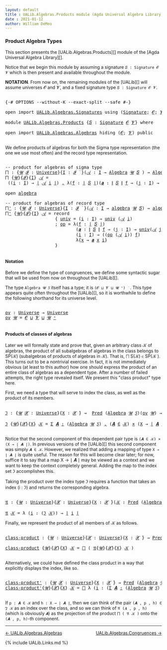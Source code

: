 ```yaml
---
layout: default
title : UALib.Algebras.Products module (Agda Universal Algebra Library)
date : 2021-01-12
author: William DeMeo
---
```



### <a id="product-algebra-types">Product Algebra Types</a>

This section presents the [UALib.Algebras.Products][] module of the [Agda Universal Algebra Library][].

Notice that we begin this module by assuming a signature `𝑆 : Signature 𝓞 𝓥` which is then present and available throughout the module.

**NOTATION**.  From now on, the remaining modules of the [UALib][] will assume universes 𝓞 and 𝓥, and a fixed signature type `𝑆 : Signature 𝓞 𝓥`.

<pre class="Agda">

<a id="603" class="Symbol">{-#</a> <a id="607" class="Keyword">OPTIONS</a> <a id="615" class="Pragma">--without-K</a> <a id="627" class="Pragma">--exact-split</a> <a id="641" class="Pragma">--safe</a> <a id="648" class="Symbol">#-}</a>

<a id="653" class="Keyword">open</a> <a id="658" class="Keyword">import</a> <a id="665" href="UALib.Algebras.Signatures.html" class="Module">UALib.Algebras.Signatures</a> <a id="691" class="Keyword">using</a> <a id="697" class="Symbol">(</a><a id="698" href="UALib.Algebras.Signatures.html#1385" class="Function">Signature</a><a id="707" class="Symbol">;</a> <a id="709" href="universes.html#613" class="Generalizable">𝓞</a><a id="710" class="Symbol">;</a> <a id="712" href="universes.html#617" class="Generalizable">𝓥</a><a id="713" class="Symbol">)</a>

<a id="716" class="Keyword">module</a> <a id="723" href="UALib.Algebras.Products.html" class="Module">UALib.Algebras.Products</a> <a id="747" class="Symbol">{</a><a id="748" href="UALib.Algebras.Products.html#748" class="Bound">𝑆</a> <a id="750" class="Symbol">:</a> <a id="752" href="UALib.Algebras.Signatures.html#1385" class="Function">Signature</a> <a id="762" href="universes.html#613" class="Generalizable">𝓞</a> <a id="764" href="universes.html#617" class="Generalizable">𝓥</a><a id="765" class="Symbol">}</a> <a id="767" class="Keyword">where</a>

<a id="774" class="Keyword">open</a> <a id="779" class="Keyword">import</a> <a id="786" href="UALib.Algebras.Algebras.html" class="Module">UALib.Algebras.Algebras</a> <a id="810" class="Keyword">hiding</a> <a id="817" class="Symbol">(</a><a id="818" href="universes.html#613" class="Generalizable">𝓞</a><a id="819" class="Symbol">;</a> <a id="821" href="universes.html#617" class="Generalizable">𝓥</a><a id="822" class="Symbol">)</a> <a id="824" class="Keyword">public</a>

</pre>

We define products of algebras for both the Sigma type representation (the one we use most often) and the record type representation.

<pre class="Agda">

<a id="993" class="Comment">-- product for algebras of sigma type</a>
<a id="⨅"></a><a id="1031" href="UALib.Algebras.Products.html#1031" class="Function">⨅</a> <a id="1033" class="Symbol">:</a> <a id="1035" class="Symbol">{</a><a id="1036" href="UALib.Algebras.Products.html#1036" class="Bound">𝓤</a> <a id="1038" href="UALib.Algebras.Products.html#1038" class="Bound">𝓘</a> <a id="1040" class="Symbol">:</a> <a id="1042" href="universes.html#551" class="Postulate">Universe</a><a id="1050" class="Symbol">}{</a><a id="1052" href="UALib.Algebras.Products.html#1052" class="Bound">I</a> <a id="1054" class="Symbol">:</a> <a id="1056" href="UALib.Algebras.Products.html#1038" class="Bound">𝓘</a> <a id="1058" href="universes.html#758" class="Function Operator">̇</a> <a id="1060" class="Symbol">}(</a><a id="1062" href="UALib.Algebras.Products.html#1062" class="Bound">𝒜</a> <a id="1064" class="Symbol">:</a> <a id="1066" href="UALib.Algebras.Products.html#1052" class="Bound">I</a> <a id="1068" class="Symbol">→</a> <a id="1070" href="UALib.Algebras.Algebras.html#781" class="Function">Algebra</a> <a id="1078" href="UALib.Algebras.Products.html#1036" class="Bound">𝓤</a> <a id="1080" href="UALib.Algebras.Products.html#748" class="Bound">𝑆</a> <a id="1082" class="Symbol">)</a> <a id="1084" class="Symbol">→</a> <a id="1086" href="UALib.Algebras.Algebras.html#781" class="Function">Algebra</a> <a id="1094" class="Symbol">(</a><a id="1095" href="UALib.Algebras.Products.html#1038" class="Bound">𝓘</a> <a id="1097" href="Agda.Primitive.html#636" class="Primitive Operator">⊔</a> <a id="1099" href="UALib.Algebras.Products.html#1036" class="Bound">𝓤</a><a id="1100" class="Symbol">)</a> <a id="1102" href="UALib.Algebras.Products.html#748" class="Bound">𝑆</a>
<a id="1104" href="UALib.Algebras.Products.html#1031" class="Function">⨅</a> <a id="1106" class="Symbol">{</a><a id="1107" href="UALib.Algebras.Products.html#1107" class="Bound">𝓤</a><a id="1108" class="Symbol">}{</a><a id="1110" href="UALib.Algebras.Products.html#1110" class="Bound">𝓘</a><a id="1111" class="Symbol">}{</a><a id="1113" href="UALib.Algebras.Products.html#1113" class="Bound">I</a><a id="1114" class="Symbol">}</a> <a id="1116" href="UALib.Algebras.Products.html#1116" class="Bound">𝒜</a> <a id="1118" class="Symbol">=</a>
 <a id="1121" class="Symbol">((</a><a id="1123" href="UALib.Algebras.Products.html#1123" class="Bound">i</a> <a id="1125" class="Symbol">:</a> <a id="1127" href="UALib.Algebras.Products.html#1113" class="Bound">I</a><a id="1128" class="Symbol">)</a> <a id="1130" class="Symbol">→</a> <a id="1132" href="UALib.Prelude.Preliminaries.html#11659" class="Function Operator">∣</a> <a id="1134" href="UALib.Algebras.Products.html#1116" class="Bound">𝒜</a> <a id="1136" href="UALib.Algebras.Products.html#1123" class="Bound">i</a> <a id="1138" href="UALib.Prelude.Preliminaries.html#11659" class="Function Operator">∣</a><a id="1139" class="Symbol">)</a> <a id="1141" href="UALib.Prelude.Preliminaries.html#5665" class="InductiveConstructor Operator">,</a> <a id="1143" class="Symbol">λ(</a><a id="1145" href="UALib.Algebras.Products.html#1145" class="Bound">f</a> <a id="1147" class="Symbol">:</a> <a id="1149" href="UALib.Prelude.Preliminaries.html#11659" class="Function Operator">∣</a> <a id="1151" href="UALib.Algebras.Products.html#748" class="Bound">𝑆</a> <a id="1153" href="UALib.Prelude.Preliminaries.html#11659" class="Function Operator">∣</a><a id="1154" class="Symbol">)(</a><a id="1156" href="UALib.Algebras.Products.html#1156" class="Bound">𝒂</a> <a id="1158" class="Symbol">:</a> <a id="1160" href="UALib.Prelude.Preliminaries.html#11740" class="Function Operator">∥</a> <a id="1162" href="UALib.Algebras.Products.html#748" class="Bound">𝑆</a> <a id="1164" href="UALib.Prelude.Preliminaries.html#11740" class="Function Operator">∥</a> <a id="1166" href="UALib.Algebras.Products.html#1145" class="Bound">f</a> <a id="1168" class="Symbol">→</a> <a id="1170" class="Symbol">(</a><a id="1171" href="UALib.Algebras.Products.html#1171" class="Bound">j</a> <a id="1173" class="Symbol">:</a> <a id="1175" href="UALib.Algebras.Products.html#1113" class="Bound">I</a><a id="1176" class="Symbol">)</a> <a id="1178" class="Symbol">→</a> <a id="1180" href="UALib.Prelude.Preliminaries.html#11659" class="Function Operator">∣</a> <a id="1182" href="UALib.Algebras.Products.html#1116" class="Bound">𝒜</a> <a id="1184" href="UALib.Algebras.Products.html#1171" class="Bound">j</a> <a id="1186" href="UALib.Prelude.Preliminaries.html#11659" class="Function Operator">∣</a><a id="1187" class="Symbol">)(</a><a id="1189" href="UALib.Algebras.Products.html#1189" class="Bound">i</a> <a id="1191" class="Symbol">:</a> <a id="1193" href="UALib.Algebras.Products.html#1113" class="Bound">I</a><a id="1194" class="Symbol">)</a> <a id="1196" class="Symbol">→</a> <a id="1198" class="Symbol">(</a><a id="1199" href="UALib.Algebras.Products.html#1145" class="Bound">f</a> <a id="1201" href="UALib.Algebras.Algebras.html#2931" class="Function Operator">̂</a> <a id="1203" href="UALib.Algebras.Products.html#1116" class="Bound">𝒜</a> <a id="1205" href="UALib.Algebras.Products.html#1189" class="Bound">i</a><a id="1206" class="Symbol">)</a> <a id="1208" class="Symbol">λ{</a><a id="1210" href="UALib.Algebras.Products.html#1210" class="Bound">x</a> <a id="1212" class="Symbol">→</a> <a id="1214" href="UALib.Algebras.Products.html#1156" class="Bound">𝒂</a> <a id="1216" href="UALib.Algebras.Products.html#1210" class="Bound">x</a> <a id="1218" href="UALib.Algebras.Products.html#1189" class="Bound">i</a><a id="1219" class="Symbol">}</a>

<a id="1222" class="Keyword">open</a> <a id="1227" href="UALib.Algebras.Algebras.html#1937" class="Module">algebra</a>

<a id="1236" class="Comment">-- product for algebras of record type</a>
<a id="⨅&#39;"></a><a id="1275" href="UALib.Algebras.Products.html#1275" class="Function">⨅&#39;</a> <a id="1278" class="Symbol">:</a> <a id="1280" class="Symbol">{</a><a id="1281" href="UALib.Algebras.Products.html#1281" class="Bound">𝓤</a> <a id="1283" href="UALib.Algebras.Products.html#1283" class="Bound">𝓘</a> <a id="1285" class="Symbol">:</a> <a id="1287" href="universes.html#551" class="Postulate">Universe</a><a id="1295" class="Symbol">}{</a><a id="1297" href="UALib.Algebras.Products.html#1297" class="Bound">I</a> <a id="1299" class="Symbol">:</a> <a id="1301" href="UALib.Algebras.Products.html#1283" class="Bound">𝓘</a> <a id="1303" href="universes.html#758" class="Function Operator">̇</a> <a id="1305" class="Symbol">}(</a><a id="1307" href="UALib.Algebras.Products.html#1307" class="Bound">𝒜</a> <a id="1309" class="Symbol">:</a> <a id="1311" href="UALib.Algebras.Products.html#1297" class="Bound">I</a> <a id="1313" class="Symbol">→</a> <a id="1315" href="UALib.Algebras.Algebras.html#1937" class="Record">algebra</a> <a id="1323" href="UALib.Algebras.Products.html#1281" class="Bound">𝓤</a> <a id="1325" href="UALib.Algebras.Products.html#748" class="Bound">𝑆</a><a id="1326" class="Symbol">)</a> <a id="1328" class="Symbol">→</a> <a id="1330" href="UALib.Algebras.Algebras.html#1937" class="Record">algebra</a> <a id="1338" class="Symbol">(</a><a id="1339" href="UALib.Algebras.Products.html#1283" class="Bound">𝓘</a> <a id="1341" href="Agda.Primitive.html#636" class="Primitive Operator">⊔</a> <a id="1343" href="UALib.Algebras.Products.html#1281" class="Bound">𝓤</a><a id="1344" class="Symbol">)</a> <a id="1346" href="UALib.Algebras.Products.html#748" class="Bound">𝑆</a>
<a id="1348" href="UALib.Algebras.Products.html#1275" class="Function">⨅&#39;</a> <a id="1351" class="Symbol">{</a><a id="1352" href="UALib.Algebras.Products.html#1352" class="Bound">𝓤</a><a id="1353" class="Symbol">}{</a><a id="1355" href="UALib.Algebras.Products.html#1355" class="Bound">𝓘</a><a id="1356" class="Symbol">}{</a><a id="1358" href="UALib.Algebras.Products.html#1358" class="Bound">I</a><a id="1359" class="Symbol">}</a> <a id="1361" href="UALib.Algebras.Products.html#1361" class="Bound">𝒜</a> <a id="1363" class="Symbol">=</a> <a id="1365" class="Keyword">record</a>
                   <a id="1391" class="Symbol">{</a> <a id="1393" href="UALib.Algebras.Algebras.html#2035" class="Field">univ</a> <a id="1398" class="Symbol">=</a> <a id="1400" class="Symbol">(</a><a id="1401" href="UALib.Algebras.Products.html#1401" class="Bound">i</a> <a id="1403" class="Symbol">:</a> <a id="1405" href="UALib.Algebras.Products.html#1358" class="Bound">I</a><a id="1406" class="Symbol">)</a> <a id="1408" class="Symbol">→</a> <a id="1410" href="UALib.Algebras.Algebras.html#2035" class="Field">univ</a> <a id="1415" class="Symbol">(</a><a id="1416" href="UALib.Algebras.Products.html#1361" class="Bound">𝒜</a> <a id="1418" href="UALib.Algebras.Products.html#1401" class="Bound">i</a><a id="1419" class="Symbol">)</a>
                   <a id="1440" class="Symbol">;</a> <a id="1442" href="UALib.Algebras.Algebras.html#2049" class="Field">op</a> <a id="1445" class="Symbol">=</a> <a id="1447" class="Symbol">λ(</a><a id="1449" href="UALib.Algebras.Products.html#1449" class="Bound">f</a> <a id="1451" class="Symbol">:</a> <a id="1453" href="UALib.Prelude.Preliminaries.html#11659" class="Function Operator">∣</a> <a id="1455" href="UALib.Algebras.Products.html#748" class="Bound">𝑆</a> <a id="1457" href="UALib.Prelude.Preliminaries.html#11659" class="Function Operator">∣</a><a id="1458" class="Symbol">)</a>
                           <a id="1487" class="Symbol">(</a><a id="1488" href="UALib.Algebras.Products.html#1488" class="Bound">𝒂</a> <a id="1490" class="Symbol">:</a> <a id="1492" href="UALib.Prelude.Preliminaries.html#11740" class="Function Operator">∥</a> <a id="1494" href="UALib.Algebras.Products.html#748" class="Bound">𝑆</a> <a id="1496" href="UALib.Prelude.Preliminaries.html#11740" class="Function Operator">∥</a> <a id="1498" href="UALib.Algebras.Products.html#1449" class="Bound">f</a> <a id="1500" class="Symbol">→</a> <a id="1502" class="Symbol">(</a><a id="1503" href="UALib.Algebras.Products.html#1503" class="Bound">j</a> <a id="1505" class="Symbol">:</a> <a id="1507" href="UALib.Algebras.Products.html#1358" class="Bound">I</a><a id="1508" class="Symbol">)</a> <a id="1510" class="Symbol">→</a> <a id="1512" href="UALib.Algebras.Algebras.html#2035" class="Field">univ</a><a id="1516" class="Symbol">(</a><a id="1517" href="UALib.Algebras.Products.html#1361" class="Bound">𝒜</a> <a id="1519" href="UALib.Algebras.Products.html#1503" class="Bound">j</a><a id="1520" class="Symbol">))</a>
                           <a id="1550" class="Symbol">(</a><a id="1551" href="UALib.Algebras.Products.html#1551" class="Bound">i</a> <a id="1553" class="Symbol">:</a> <a id="1555" href="UALib.Algebras.Products.html#1358" class="Bound">I</a><a id="1556" class="Symbol">)</a> <a id="1558" class="Symbol">→</a> <a id="1560" class="Symbol">((</a><a id="1562" href="UALib.Algebras.Algebras.html#2049" class="Field">op</a> <a id="1565" class="Symbol">(</a><a id="1566" href="UALib.Algebras.Products.html#1361" class="Bound">𝒜</a> <a id="1568" href="UALib.Algebras.Products.html#1551" class="Bound">i</a><a id="1569" class="Symbol">))</a> <a id="1572" href="UALib.Algebras.Products.html#1449" class="Bound">f</a><a id="1573" class="Symbol">)</a>
                           <a id="1602" class="Symbol">λ{</a><a id="1604" href="UALib.Algebras.Products.html#1604" class="Bound">x</a> <a id="1606" class="Symbol">→</a> <a id="1608" href="UALib.Algebras.Products.html#1488" class="Bound">𝒂</a> <a id="1610" href="UALib.Algebras.Products.html#1604" class="Bound">x</a> <a id="1612" href="UALib.Algebras.Products.html#1551" class="Bound">i</a><a id="1613" class="Symbol">}</a>
                   <a id="1634" class="Symbol">}</a>

</pre>



#### <a id="notation">Notation</a>

Before we define the type of congruences, we define some syntactic sugar that will be used from now on throughout the [UALib][].

The type `Algebra 𝓤 𝑆` itself has a type; it is `(𝓞 ⊔ 𝓥 ⊔ 𝓤 ⁺) ̇` &nbsp;. This type appears quite often throughout the [UALib][], so it is worthwhile to define the following shorthand for its universe level.

<pre class="Agda">

<a id="ov"></a><a id="2040" href="UALib.Algebras.Products.html#2040" class="Function">ov</a> <a id="2043" class="Symbol">:</a> <a id="2045" href="universes.html#551" class="Postulate">Universe</a> <a id="2054" class="Symbol">→</a> <a id="2056" href="universes.html#551" class="Postulate">Universe</a>
<a id="2065" href="UALib.Algebras.Products.html#2040" class="Function">ov</a> <a id="2068" href="UALib.Algebras.Products.html#2068" class="Bound">𝓤</a> <a id="2070" class="Symbol">=</a> <a id="2072" href="UALib.Algebras.Products.html#762" class="Bound">𝓞</a> <a id="2074" href="Agda.Primitive.html#636" class="Primitive Operator">⊔</a> <a id="2076" href="UALib.Algebras.Products.html#764" class="Bound">𝓥</a> <a id="2078" href="Agda.Primitive.html#636" class="Primitive Operator">⊔</a> <a id="2080" href="UALib.Algebras.Products.html#2068" class="Bound">𝓤</a> <a id="2082" href="universes.html#527" class="Primitive Operator">⁺</a>

</pre>



#### <a id="products-of-classes-of-algebras">Products of classes of algebras</a>

Later we will formally state and prove that, given an arbitrary class 𝒦 of algebras, the product of all subalgebras of algebras in the class belongs to SP(𝒦) (subalgebras of products of algebras in 𝒦). That is, ⨅ S(𝒦) ∈ SP(𝒦 ). This turns out to be a nontrivial exercise. In fact, it is not immediately obvious (at least to this author) how one should express the product of an entire class of algebras as a dependent type. After a number of failed attempts, the right type revealed itself. We present this "class product" type here.

First, we need a type that will serve to index the class, as well as the product of its members.

<pre class="Agda">

<a id="ℑ"></a><a id="2828" href="UALib.Algebras.Products.html#2828" class="Function">ℑ</a> <a id="2830" class="Symbol">:</a> <a id="2832" class="Symbol">{</a><a id="2833" href="UALib.Algebras.Products.html#2833" class="Bound">𝓤</a> <a id="2835" href="UALib.Algebras.Products.html#2835" class="Bound">𝓧</a> <a id="2837" class="Symbol">:</a> <a id="2839" href="universes.html#551" class="Postulate">Universe</a><a id="2847" class="Symbol">}{</a><a id="2849" href="UALib.Algebras.Products.html#2849" class="Bound">X</a> <a id="2851" class="Symbol">:</a> <a id="2853" href="UALib.Algebras.Products.html#2835" class="Bound">𝓧</a> <a id="2855" href="universes.html#758" class="Function Operator">̇</a><a id="2856" class="Symbol">}</a> <a id="2858" class="Symbol">→</a>  <a id="2861" href="UALib.Relations.Unary.html#1088" class="Function">Pred</a> <a id="2866" class="Symbol">(</a><a id="2867" href="UALib.Algebras.Algebras.html#781" class="Function">Algebra</a> <a id="2875" href="UALib.Algebras.Products.html#2833" class="Bound">𝓤</a> <a id="2877" href="UALib.Algebras.Products.html#748" class="Bound">𝑆</a><a id="2878" class="Symbol">)(</a><a id="2880" href="UALib.Algebras.Products.html#2040" class="Function">ov</a> <a id="2883" href="UALib.Algebras.Products.html#2833" class="Bound">𝓤</a><a id="2884" class="Symbol">)</a> <a id="2886" class="Symbol">→</a> <a id="2888" class="Symbol">(</a><a id="2889" href="UALib.Algebras.Products.html#2835" class="Bound">𝓧</a> <a id="2891" href="Agda.Primitive.html#636" class="Primitive Operator">⊔</a> <a id="2893" href="UALib.Algebras.Products.html#2040" class="Function">ov</a> <a id="2896" href="UALib.Algebras.Products.html#2833" class="Bound">𝓤</a><a id="2897" class="Symbol">)</a> <a id="2899" href="universes.html#758" class="Function Operator">̇</a>

<a id="2902" href="UALib.Algebras.Products.html#2828" class="Function">ℑ</a> <a id="2904" class="Symbol">{</a><a id="2905" href="UALib.Algebras.Products.html#2905" class="Bound">𝓤</a><a id="2906" class="Symbol">}{</a><a id="2908" href="UALib.Algebras.Products.html#2908" class="Bound">𝓧</a><a id="2909" class="Symbol">}{</a><a id="2911" href="UALib.Algebras.Products.html#2911" class="Bound">X</a><a id="2912" class="Symbol">}</a> <a id="2914" href="UALib.Algebras.Products.html#2914" class="Bound">𝒦</a> <a id="2916" class="Symbol">=</a> <a id="2918" href="MGS-MLTT.html#3074" class="Function">Σ</a> <a id="2920" href="UALib.Algebras.Products.html#2920" class="Bound">𝑨</a> <a id="2922" href="MGS-MLTT.html#3074" class="Function">꞉</a> <a id="2924" class="Symbol">(</a><a id="2925" href="UALib.Algebras.Algebras.html#781" class="Function">Algebra</a> <a id="2933" href="UALib.Algebras.Products.html#2905" class="Bound">𝓤</a> <a id="2935" href="UALib.Algebras.Products.html#748" class="Bound">𝑆</a><a id="2936" class="Symbol">)</a> <a id="2938" href="MGS-MLTT.html#3074" class="Function">,</a> <a id="2940" class="Symbol">(</a><a id="2941" href="UALib.Algebras.Products.html#2920" class="Bound">𝑨</a> <a id="2943" href="UALib.Relations.Unary.html#2725" class="Function Operator">∈</a> <a id="2945" href="UALib.Algebras.Products.html#2914" class="Bound">𝒦</a><a id="2946" class="Symbol">)</a> <a id="2948" href="MGS-MLTT.html#3515" class="Function Operator">×</a> <a id="2950" class="Symbol">(</a><a id="2951" href="UALib.Algebras.Products.html#2911" class="Bound">X</a> <a id="2953" class="Symbol">→</a> <a id="2955" href="UALib.Prelude.Preliminaries.html#11659" class="Function Operator">∣</a> <a id="2957" href="UALib.Algebras.Products.html#2920" class="Bound">𝑨</a> <a id="2959" href="UALib.Prelude.Preliminaries.html#11659" class="Function Operator">∣</a><a id="2960" class="Symbol">)</a>

</pre>

Notice that the second component of this dependent pair type is `(𝑨 ∈ 𝒦) × (X → ∣ 𝑨 ∣)`.  In previous versions of the [UALib][] this second component was simply `𝑨 ∈ 𝒦`.  However, we realized that adding a mapping of type `X → ∣ 𝑨 ∣` is quite useful.  The reason for this will become clear later; for now, suffice it to say that a map X → ∣ 𝑨 ∣ may be viewed as a context and we want to keep the context completely general.  Adding the map to the index set ℑ accomplishes this.

Taking the product over the index type ℑ requires a function that takes an index (i : ℑ) and returns the corresponding algebra.

<pre class="Agda">

<a id="𝔄"></a><a id="3597" href="UALib.Algebras.Products.html#3597" class="Function">𝔄</a> <a id="3599" class="Symbol">:</a> <a id="3601" class="Symbol">{</a><a id="3602" href="UALib.Algebras.Products.html#3602" class="Bound">𝓤</a> <a id="3604" class="Symbol">:</a> <a id="3606" href="universes.html#551" class="Postulate">Universe</a><a id="3614" class="Symbol">}{</a><a id="3616" href="UALib.Algebras.Products.html#3616" class="Bound">𝓧</a> <a id="3618" class="Symbol">:</a> <a id="3620" href="universes.html#551" class="Postulate">Universe</a><a id="3628" class="Symbol">}{</a><a id="3630" href="UALib.Algebras.Products.html#3630" class="Bound">X</a> <a id="3632" class="Symbol">:</a> <a id="3634" href="UALib.Algebras.Products.html#3616" class="Bound">𝓧</a> <a id="3636" href="universes.html#758" class="Function Operator">̇</a><a id="3637" class="Symbol">}(</a><a id="3639" href="UALib.Algebras.Products.html#3639" class="Bound">𝒦</a> <a id="3641" class="Symbol">:</a> <a id="3643" href="UALib.Relations.Unary.html#1088" class="Function">Pred</a> <a id="3648" class="Symbol">(</a><a id="3649" href="UALib.Algebras.Algebras.html#781" class="Function">Algebra</a> <a id="3657" href="UALib.Algebras.Products.html#3602" class="Bound">𝓤</a> <a id="3659" href="UALib.Algebras.Products.html#748" class="Bound">𝑆</a><a id="3660" class="Symbol">)(</a><a id="3662" href="UALib.Algebras.Products.html#2040" class="Function">ov</a> <a id="3665" href="UALib.Algebras.Products.html#3602" class="Bound">𝓤</a><a id="3666" class="Symbol">))</a> <a id="3669" class="Symbol">→</a> <a id="3671" href="UALib.Algebras.Products.html#2828" class="Function">ℑ</a><a id="3672" class="Symbol">{</a><a id="3673" href="UALib.Algebras.Products.html#3602" class="Bound">𝓤</a><a id="3674" class="Symbol">}{</a><a id="3676" href="UALib.Algebras.Products.html#3616" class="Bound">𝓧</a><a id="3677" class="Symbol">}{</a><a id="3679" href="UALib.Algebras.Products.html#3630" class="Bound">X</a><a id="3680" class="Symbol">}</a> <a id="3682" href="UALib.Algebras.Products.html#3639" class="Bound">𝒦</a> <a id="3684" class="Symbol">→</a> <a id="3686" href="UALib.Algebras.Algebras.html#781" class="Function">Algebra</a> <a id="3694" href="UALib.Algebras.Products.html#3602" class="Bound">𝓤</a> <a id="3696" href="UALib.Algebras.Products.html#748" class="Bound">𝑆</a>

<a id="3699" href="UALib.Algebras.Products.html#3597" class="Function">𝔄</a> <a id="3701" href="UALib.Algebras.Products.html#3701" class="Bound">𝒦</a> <a id="3703" class="Symbol">=</a> <a id="3705" class="Symbol">λ</a> <a id="3707" class="Symbol">(</a><a id="3708" href="UALib.Algebras.Products.html#3708" class="Bound">i</a> <a id="3710" class="Symbol">:</a> <a id="3712" class="Symbol">(</a><a id="3713" href="UALib.Algebras.Products.html#2828" class="Function">ℑ</a> <a id="3715" href="UALib.Algebras.Products.html#3701" class="Bound">𝒦</a><a id="3716" class="Symbol">))</a> <a id="3719" class="Symbol">→</a> <a id="3721" href="UALib.Prelude.Preliminaries.html#11659" class="Function Operator">∣</a> <a id="3723" href="UALib.Algebras.Products.html#3708" class="Bound">i</a> <a id="3725" href="UALib.Prelude.Preliminaries.html#11659" class="Function Operator">∣</a>
</pre>

Finally, we represent the product of all members of 𝒦 as follows.

<pre class="Agda">

<a id="class-product"></a><a id="3820" href="UALib.Algebras.Products.html#3820" class="Function">class-product</a> <a id="3834" class="Symbol">:</a> <a id="3836" class="Symbol">{</a><a id="3837" href="UALib.Algebras.Products.html#3837" class="Bound">𝓤</a> <a id="3839" class="Symbol">:</a> <a id="3841" href="universes.html#551" class="Postulate">Universe</a><a id="3849" class="Symbol">}{</a><a id="3851" href="UALib.Algebras.Products.html#3851" class="Bound">𝓧</a> <a id="3853" class="Symbol">:</a> <a id="3855" href="universes.html#551" class="Postulate">Universe</a><a id="3863" class="Symbol">}{</a><a id="3865" href="UALib.Algebras.Products.html#3865" class="Bound">X</a> <a id="3867" class="Symbol">:</a> <a id="3869" href="UALib.Algebras.Products.html#3851" class="Bound">𝓧</a> <a id="3871" href="universes.html#758" class="Function Operator">̇</a><a id="3872" class="Symbol">}</a> <a id="3874" class="Symbol">→</a> <a id="3876" href="UALib.Relations.Unary.html#1088" class="Function">Pred</a> <a id="3881" class="Symbol">(</a><a id="3882" href="UALib.Algebras.Algebras.html#781" class="Function">Algebra</a> <a id="3890" href="UALib.Algebras.Products.html#3837" class="Bound">𝓤</a> <a id="3892" href="UALib.Algebras.Products.html#748" class="Bound">𝑆</a><a id="3893" class="Symbol">)(</a><a id="3895" href="UALib.Algebras.Products.html#2040" class="Function">ov</a> <a id="3898" href="UALib.Algebras.Products.html#3837" class="Bound">𝓤</a><a id="3899" class="Symbol">)</a> <a id="3901" class="Symbol">→</a> <a id="3903" href="UALib.Algebras.Algebras.html#781" class="Function">Algebra</a> <a id="3911" class="Symbol">(</a><a id="3912" href="UALib.Algebras.Products.html#3851" class="Bound">𝓧</a> <a id="3914" href="Agda.Primitive.html#636" class="Primitive Operator">⊔</a> <a id="3916" href="UALib.Algebras.Products.html#2040" class="Function">ov</a> <a id="3919" href="UALib.Algebras.Products.html#3837" class="Bound">𝓤</a><a id="3920" class="Symbol">)</a> <a id="3922" href="UALib.Algebras.Products.html#748" class="Bound">𝑆</a>

<a id="3925" href="UALib.Algebras.Products.html#3820" class="Function">class-product</a> <a id="3939" class="Symbol">{</a><a id="3940" href="UALib.Algebras.Products.html#3940" class="Bound">𝓤</a><a id="3941" class="Symbol">}{</a><a id="3943" href="UALib.Algebras.Products.html#3943" class="Bound">𝓧</a><a id="3944" class="Symbol">}{</a><a id="3946" href="UALib.Algebras.Products.html#3946" class="Bound">X</a><a id="3947" class="Symbol">}</a> <a id="3949" href="UALib.Algebras.Products.html#3949" class="Bound">𝒦</a> <a id="3951" class="Symbol">=</a> <a id="3953" href="UALib.Algebras.Products.html#1031" class="Function">⨅</a> <a id="3955" class="Symbol">(</a> <a id="3957" href="UALib.Algebras.Products.html#3597" class="Function">𝔄</a><a id="3958" class="Symbol">{</a><a id="3959" href="UALib.Algebras.Products.html#3940" class="Bound">𝓤</a><a id="3960" class="Symbol">}{</a><a id="3962" href="UALib.Algebras.Products.html#3943" class="Bound">𝓧</a><a id="3963" class="Symbol">}{</a><a id="3965" href="UALib.Algebras.Products.html#3946" class="Bound">X</a><a id="3966" class="Symbol">}</a> <a id="3968" href="UALib.Algebras.Products.html#3949" class="Bound">𝒦</a> <a id="3970" class="Symbol">)</a>

</pre>

Alternatively, we could have defined the class product in a way that explicitly displays the index, like so.

<pre class="Agda">

<a id="class-product&#39;"></a><a id="4109" href="UALib.Algebras.Products.html#4109" class="Function">class-product&#39;</a> <a id="4124" class="Symbol">:</a> <a id="4126" class="Symbol">{</a><a id="4127" href="UALib.Algebras.Products.html#4127" class="Bound">𝓤</a> <a id="4129" href="UALib.Algebras.Products.html#4129" class="Bound">𝓧</a> <a id="4131" class="Symbol">:</a> <a id="4133" href="universes.html#551" class="Postulate">Universe</a><a id="4141" class="Symbol">}{</a><a id="4143" href="UALib.Algebras.Products.html#4143" class="Bound">X</a> <a id="4145" class="Symbol">:</a> <a id="4147" href="UALib.Algebras.Products.html#4129" class="Bound">𝓧</a> <a id="4149" href="universes.html#758" class="Function Operator">̇</a><a id="4150" class="Symbol">}</a> <a id="4152" class="Symbol">→</a> <a id="4154" href="UALib.Relations.Unary.html#1088" class="Function">Pred</a> <a id="4159" class="Symbol">(</a><a id="4160" href="UALib.Algebras.Algebras.html#781" class="Function">Algebra</a> <a id="4168" href="UALib.Algebras.Products.html#4127" class="Bound">𝓤</a> <a id="4170" href="UALib.Algebras.Products.html#748" class="Bound">𝑆</a><a id="4171" class="Symbol">)(</a><a id="4173" href="UALib.Algebras.Products.html#2040" class="Function">ov</a> <a id="4176" href="UALib.Algebras.Products.html#4127" class="Bound">𝓤</a><a id="4177" class="Symbol">)</a> <a id="4179" class="Symbol">→</a> <a id="4181" href="UALib.Algebras.Algebras.html#781" class="Function">Algebra</a> <a id="4189" class="Symbol">(</a><a id="4190" href="UALib.Algebras.Products.html#4129" class="Bound">𝓧</a> <a id="4192" href="Agda.Primitive.html#636" class="Primitive Operator">⊔</a> <a id="4194" href="UALib.Algebras.Products.html#2040" class="Function">ov</a> <a id="4197" href="UALib.Algebras.Products.html#4127" class="Bound">𝓤</a><a id="4198" class="Symbol">)</a> <a id="4200" href="UALib.Algebras.Products.html#748" class="Bound">𝑆</a>
<a id="4202" href="UALib.Algebras.Products.html#4109" class="Function">class-product&#39;</a><a id="4216" class="Symbol">{</a><a id="4217" href="UALib.Algebras.Products.html#4217" class="Bound">𝓤</a><a id="4218" class="Symbol">}{</a><a id="4220" href="UALib.Algebras.Products.html#4220" class="Bound">𝓧</a><a id="4221" class="Symbol">}{</a><a id="4223" href="UALib.Algebras.Products.html#4223" class="Bound">X</a><a id="4224" class="Symbol">}</a> <a id="4226" href="UALib.Algebras.Products.html#4226" class="Bound">𝒦</a> <a id="4228" class="Symbol">=</a> <a id="4230" href="UALib.Algebras.Products.html#1031" class="Function">⨅</a> <a id="4232" class="Symbol">λ</a> <a id="4234" class="Symbol">(</a><a id="4235" href="UALib.Algebras.Products.html#4235" class="Bound">i</a> <a id="4237" class="Symbol">:</a> <a id="4239" class="Symbol">(</a><a id="4240" href="MGS-MLTT.html#3074" class="Function">Σ</a> <a id="4242" href="UALib.Algebras.Products.html#4242" class="Bound">𝑨</a> <a id="4244" href="MGS-MLTT.html#3074" class="Function">꞉</a> <a id="4246" class="Symbol">(</a><a id="4247" href="UALib.Algebras.Algebras.html#781" class="Function">Algebra</a> <a id="4255" href="UALib.Algebras.Products.html#4217" class="Bound">𝓤</a> <a id="4257" href="UALib.Algebras.Products.html#748" class="Bound">𝑆</a><a id="4258" class="Symbol">)</a> <a id="4260" href="MGS-MLTT.html#3074" class="Function">,</a> <a id="4262" class="Symbol">(</a><a id="4263" href="UALib.Algebras.Products.html#4242" class="Bound">𝑨</a> <a id="4265" href="UALib.Relations.Unary.html#2725" class="Function Operator">∈</a> <a id="4267" href="UALib.Algebras.Products.html#4226" class="Bound">𝒦</a><a id="4268" class="Symbol">)</a> <a id="4270" href="MGS-MLTT.html#3515" class="Function Operator">×</a> <a id="4272" class="Symbol">(</a><a id="4273" href="UALib.Algebras.Products.html#4223" class="Bound">X</a> <a id="4275" class="Symbol">→</a> <a id="4277" href="UALib.Prelude.Preliminaries.html#11659" class="Function Operator">∣</a> <a id="4279" href="UALib.Algebras.Products.html#4242" class="Bound">𝑨</a> <a id="4281" href="UALib.Prelude.Preliminaries.html#11659" class="Function Operator">∣</a><a id="4282" class="Symbol">)))</a> <a id="4286" class="Symbol">→</a> <a id="4288" href="UALib.Prelude.Preliminaries.html#11659" class="Function Operator">∣</a> <a id="4290" href="UALib.Algebras.Products.html#4235" class="Bound">i</a> <a id="4292" href="UALib.Prelude.Preliminaries.html#11659" class="Function Operator">∣</a>

</pre>

If `p : 𝑨 ∈ 𝒦` and `h : X → ∣ 𝑨 ∣`, then we can think of the pair `(𝑨 , p , h) ∈ ℑ 𝒦` as an index over the class, and so we can think of `𝔄 (𝑨 , p , h)` (which is obviously `𝑨`) as the projection of the product `⨅ ( 𝔄 𝒦 )` onto the `(𝑨 , p, h)`-th component.





-----------------------

[← UALib.Algebras.Algebras](UALib.Algebras.Algebras.html)
<span style="float:right;">[UALib.Algebras.Congruences →](UALib.Algebras.Congruences.html)</span>

{% include UALib.Links.md %}
